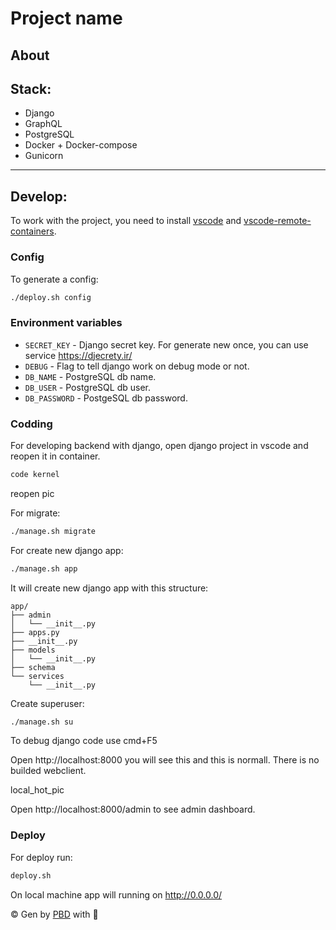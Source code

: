 # Project name

## About
<!-- Yor description here -->

## Stack:
* Django
* GraphQL
* PostgreSQL
* Docker + Docker-compose
* Gunicorn


---
## Develop:

To work with the project, you need to install [vscode](https://code.visualstudio.com/) and [vscode-remote-containers](https://code.visualstudio.com/docs/remote/containers).

### Config
To generate a config:
```bash
./deploy.sh config
```

### Environment variables
 * `SECRET_KEY` - Django secret key. For generate new once, you can use service https://djecrety.ir/
 * `DEBUG` - Flag to tell django work on debug mode or not.
* `DB_NAME` - PostgreSQL db name.
* `DB_USER` - PostgreSQL db user.
* `DB_PASSWORD` - PostgeSQL db password.


### Codding

For developing backend with django, open django project in vscode and reopen it in container.


```bash
code kernel
```

reopen pic

For migrate:
```bash
./manage.sh migrate
```

For create new django app:
```bash
./manage.sh app
```

It will create new django app with this structure:
```
app/
├── admin
│   └── __init__.py
├── apps.py
├── __init__.py
├── models
│   └── __init__.py
├── schema
└── services
    └── __init__.py
```

Create superuser:
```bash
./manage.sh su
```

To debug django code use cmd+F5

Open http://localhost:8000 you will see this and this is normall. There is no builded webclient.

local_hot_pic

Open http://localhost:8000/admin to see admin dashboard.


### Deploy
For deploy run:
```bash
deploy.sh
```

On local machine app will running on http://0.0.0.0/


&copy; Gen by [PBD](https://lyaguxafrog/python-backend-devcontainers) with 💚
